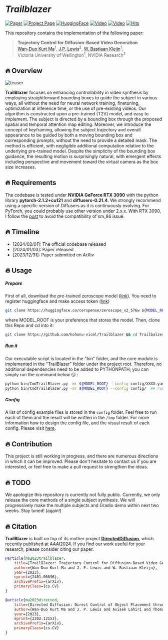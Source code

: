 
# ___***Trailblazer***___

[![Paper](https://img.shields.io/badge/cs.CV-Paper-b31b1b?logo=arxiv&logoColor=red)](https://arxiv.org/abs/2401.00896)
[![Project Page](https://img.shields.io/badge/TrailBlazer-Website-green?logo=googlechrome&logoColor=green)](https://hohonu-vicml.github.io/Trailblazer.Page/)
[![HuggingFace](https://img.shields.io/badge/%F0%9F%A4%97%20Hugging%20Face-Demo-blue)](https://huggingface.co/spaces/hohonu-vicml/Trailblazer)
[![Video](https://img.shields.io/badge/YouTube-Project-c4302b?logo=youtube&logoColor=red)](https://www.youtube.com/watch?v=kEN-32wN-xQ)
[![Video](https://img.shields.io/badge/YouTube-Result-c4302b?logo=youtube&logoColor=red)](https://www.youtube.com/watch?v=P-PSkS7sNco)
[![Hits](https://hits.seeyoufarm.com/api/count/incr/badge.svg?url=https%3A%2F%2Fgithub.com%2Fhohonu-vicml%2FTrailblazer&count_bg=%238B00FB&title_bg=%23555555&icon=&icon_color=%23E7E7E7&title=hits&edge_flat=false)](https://hits.seeyoufarm.com)


This repository contains the implementation of the following paper:
> **Trajectory Control for Diffusion-Based Video Generation**<br>
> [Wan-Duo Kurt Ma](https://www.linkedin.com/in/kurt-ma/)<sup>1</sup>, [J.P. Lewis](http://www.scribblethink.org/)<sup>2</sup>, [ W. Bastiaan Kleijn](https://people.wgtn.ac.nz/bastiaan.kleijn)<sup>1</sup>,<br>
Victoria University of Wellington<sup>1</sup>, NVIDIA Research<sup>2</sup>


## :fire: Overview
![teaser](./assets/figs/teaser.gif)

**TrailBlazer** focuses on enhancing controllability in video synthesis by employing straightforward bounding boxes to guide the subject in various ways, all without the need for neural network training, finetuning, optimization at inference time, or the use of pre-existing videos. Our algorithm is constructed upon a pre-trained (T2V) model, and easy to implement. The subject is directed by a bounding box through the proposed spatial and temporal attention map editing. Moreover, we introduce the concept of keyframing, allowing the subject trajectory and overall appearance to be guided by both a moving bounding box and corresponding prompts, without the need to provide a detailed mask. The method is efficient, with negligible additional computation relative to the underlying pre-trained model. Despite the simplicity of the bounding box guidance, the resulting motion is surprisingly natural, with emergent effects including perspective and movement toward the virtual camera as the box size increases.

## :fire: Requirements

The codebase is tested under **NVIDIA GeForce RTX 3090** with the python library **pytorch-2.1.2+cu121** and **diffusers-0.21.4**. We strongly recommend using a specific version of Diffusers as it is continuously evolving. For PyTorch, you could probably use other version under 2.x.x. With RTX 3090, I follow the [post](https://discuss.pytorch.org/t/geforce-rtx-3090-with-cuda-capability-sm-86-is-not-compatible-with-the-current-pytorch-installation/123499) to avoid the compatibility of sm_86 issue.

## :fire: Timeline

-   [2024/02/01]: The official codebase released
-   [2024/01/03]: Paper released
-   [2023/12/31]: Paper submitted on ArXiv

## :fire: Usage

##### Prepare

First of all, download the pre-trained zeroscope model ([link](https://huggingface.co/cerspense/zeroscope_v2_576w)). You need to register huggingface and make access token ([link](https://huggingface.co/))
```bash
git clone https://huggingface.co/cerspense/zeroscope_v2_576w ${MODEL_ROOT}/cerspense/zeroscope_v2_576w
```

where MODEL_ROOT is your preference that stores the model. Then, clone this Repo and cd into it:
```bash
git clone https://github.com/hohonu-vicml/Trailblazer && cd Trailbalzer
```

##### Run it

Our executable script is located in the "bin" folder, and the core module is implemented in the "TrailBlazer" folder under the project root. Therefore, no additional dependencies need to be added to PYTHONPATH; you can simply run the command below :smirk: :
```bash
python bin/CmdTrailBlazer.py -mr ${MODEL_ROOT} --config config/XXXX.yaml  ## single experiment
python bin/CmdTrailBlazer.py -mr ${MODEL_ROOT} --config config/  ## run all yamls in a folder
```

##### Config

A list of config example files is stored in the `config` folder. Feel free to run each of them and the result will be written in the `/tmp` folder. For more information how to design the config file, and the visual result of each config. Please visit [here](config/README.md).

## :fire: Contribution

This project is still working in progress, and there are numerous directions in which it can be improved. Please don't hesitate to contact us if you are interested, or feel free to make a pull request to strengthen the ideas.

## :fire: TODO

We apologize this repository is currently not fully public. Currently, we only release the core methods of a single subject synthesis. We will progressively make the multiple subjects and Gradio demo within next two weeks. Stay tuned! (again!)

## :fire: Citation

**TrailBlazer** is built on top of its mother project [**DirectedDiffusion**](https://hohonu-vicml.github.io/DirectedDiffusion.Page/), which recently published at AAAI2024. If you find our work useful for your research, please consider citing our paper.

   ```bibtex
   @article{ma2023trailblazer,
       title={TrailBlazer: Trajectory Control for Diffusion-Based Video Generation},
       author={Wan-Duo Kurt Ma and J. P. Lewis and W. Bastiaan Kleijn},
       year={2023},
       eprint={2401.00896},
       archivePrefix={arXiv},
       primaryClass={cs.CV}
   }

   @article{ma2023directed,
       title={Directed Diffusion: Direct Control of Object Placement through Attention Guidance},
       author={Wan-Duo Kurt Ma and J. P. Lewis and Avisek Lahiri and Thomas Leung and W. Bastiaan Kleijn},
       year={2023},
       eprint={2302.13153},
       archivePrefix={arXiv},
       primaryClass={cs.CV}
   }
   ```
